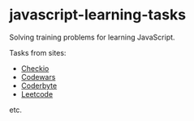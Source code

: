 # javascript-learning-tasks
Solving training problems for learning JavaScript.

Tasks from sites:

* [Checkio](https://checkio.org/)
* [Codewars](https://www.codewars.com)
* [Coderbyte](https://coderbyte.com)
* [Leetcode](https://leetcode.com)

etc.
